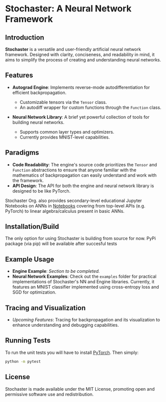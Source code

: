 # Stochaster: A Neural Network Framework

## Introduction

**Stochaster** is a versatile and user-friendly artificial neural network framework. Designed with clarity, conciseness, and readability in mind, it aims to simplify the process of creating and understanding neural networks.

## Features

- **Autograd Engine**: Implements reverse-mode autodifferentiation for efficient backpropagation.
  - Customizable tensors via the `Tensor` class.
  - An autodiff wrapper for custom functions through the `Function` class.

- **Neural Network Library**: A brief yet powerful collection of tools for building neural networks.
  - Supports common layer types and optimizers.
  - Currently provides MNIST-level capabilities.

## Paradigms

- **Code Readability**: The engine's source code prioritizes the `Tensor` and `Function` abstractions to ensure that anyone familiar with the mathematics of backpropagation can easily understand and work with the framework.
- **API Design**: The API for both the engine and neural network library is designed to be like PyTorch.


Stochaster Org. also provides secondary-level educational Jupyter Notebooks on ANNs in [Notebooks](https://github.com/StochasterAI/Notebooks) covering from top-level APIs (e.g. PyTorch) to linear algebra/calculus present in basic ANNs.

## Installation/Build

The only option for using Stochaster is building from source for now.
PyPi package (via pip) will be available after succesful tests

## Example Usage

- **Engine Example**: _Section to be completed._
- **Neural Network Examples**: Check out the `examples` folder for practical implementations of Stochaster's NN and Engine libraries. Currently, it features an MNIST classifier implemented using cross-entropy loss and SGD for optimization.

## Tracing and Visualization

- _Upcoming Features_: Tracing for backpropagation and its visualization to enhance understanding and debugging capabilities.

## Running Tests

To run the unit tests you will have to install [PyTorch](https://pytorch.org/). Then simply:

```bash
python -m pytest
```

## License

Stochaster is made available under the MIT License, promoting open and permissive software use and redistribution.
